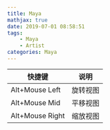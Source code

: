 ```yaml
---
title: Maya
mathjax: true
date: 2019-07-01 08:58:51
tags:
    - Maya
    - Artist
categories: Maya
---
```

|快捷键|说明|
|--|--|
|Alt+Mouse Left|旋转视图|
|Alt+Mouse Mid|平移视图|
|Alt+Mouse Right|缩放视图|